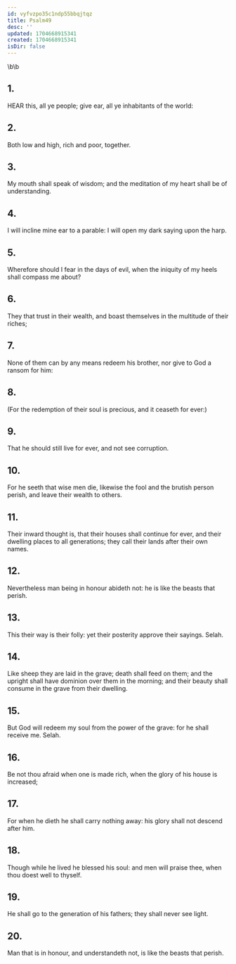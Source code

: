 ```yaml
---
id: vyfvzpo35c1ndp55bbqjtqz
title: Psalm49
desc: ''
updated: 1704668915341
created: 1704668915341
isDir: false
---
```

\b\b
## 1.
HEAR this, all ye people; give ear, all ye inhabitants of the world:
## 2.
Both low and high, rich and poor, together.
## 3.
My mouth shall speak of wisdom; and the meditation of my heart shall be of understanding.
## 4.
I will incline mine ear to a parable: I will open my dark saying upon the harp.
## 5.
Wherefore should I fear in the days of evil, when the iniquity of my heels shall compass me about?
## 6.
They that trust in their wealth, and boast themselves in the multitude of their riches;
## 7.
None of them can by any means redeem his brother, nor give to God a ransom for him:
## 8.
(For the redemption of their soul is precious, and it ceaseth for ever:)
## 9.
That he should still live for ever, and not see corruption.
## 10.
For he seeth that wise men die, likewise the fool and the brutish person perish, and leave their wealth to others.
## 11.
Their inward thought is, that their houses shall continue for ever, and their dwelling places to all generations; they call their lands after their own names.
## 12.
Nevertheless man being in honour abideth not: he is like the beasts that perish.
## 13.
This their way is their folly: yet their posterity approve their sayings.  Selah.
## 14.
Like sheep they are laid in the grave; death shall feed on them; and the upright shall have dominion over them in the morning; and their beauty shall consume in the grave from their dwelling.
## 15.
But God will redeem my soul from the power of the grave: for he shall receive me.  Selah.
## 16.
Be not thou afraid when one is made rich, when the glory of his house is increased;
## 17.
For when he dieth he shall carry nothing away: his glory shall not descend after him.
## 18.
Though while he lived he blessed his soul: and men will praise thee, when thou doest well to thyself.
## 19.
He shall go to the generation of his fathers; they shall never see light.
## 20.
Man that is in honour, and understandeth not, is like the beasts that perish.
